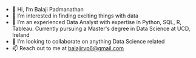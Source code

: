 - 👋 Hi, I’m Balaji Padmanathan
- 👀 I’m interested in finding exciting things with data
- 🌱 I’m an experienced Data Analyst with expertise in Python, SQL, R, Tableau. Currently pursuing a Master's degree in Data Science at UCD, Ireland 
- 💞️ I’m looking to collaborate on anything Data Science related
- 📫 Reach out to me at balajirvp6@gmail.com

<!---
Balajirvp/Balajirvp is a ✨ special ✨ repository because its `README.md` (this file) appears on your GitHub profile.
You can click the Preview link to take a look at your changes.
--->
